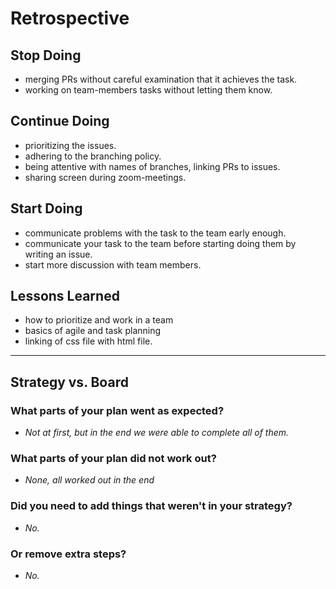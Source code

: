# Retrospective

## Stop Doing

- merging PRs without careful examination that it achieves the task.
- working on team-members tasks without letting them know.

## Continue Doing

- prioritizing the issues.
- adhering to the branching policy.
- being attentive with names of branches, linking PRs to issues.
- sharing screen during zoom-meetings.

## Start Doing

- communicate problems with the task to the team early enough.
- communicate your task to the team before starting doing them by writing an
  issue.
- start more discussion with team members.

## Lessons Learned

- how to prioritize and work in a team
- basics of agile and task planning
- linking of css file with html file.

---

## Strategy vs. Board

### What parts of your plan went as expected?

- _Not at first, but in the end we were able to complete all of them._

### What parts of your plan did not work out?

- _None, all worked out in the end_

### Did you need to add things that weren't in your strategy?

- _No._

### Or remove extra steps?

- _No._
